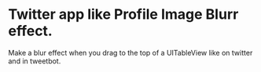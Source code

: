 Twitter app like Profile Image Blurr effect.
=======================

Make a blur effect when you drag to the top of a UITableView like on twitter and in tweetbot.
